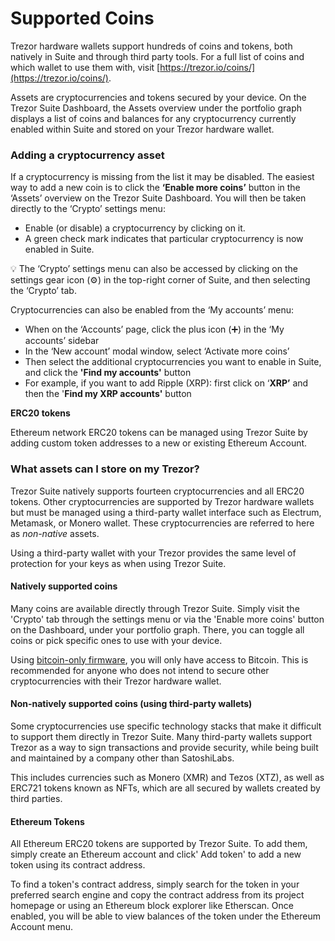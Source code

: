 # Supported Coins

Trezor hardware wallets support hundreds of coins and tokens, both natively in Suite and through third party tools. For a full list of coins and which wallet to use them with, visit [https://trezor.io/coins/](https://trezor.io/coins/).

Assets are cryptocurrencies and tokens secured by your device. On the Trezor Suite Dashboard, the Assets overview under the portfolio graph displays a list of coins and balances for any cryptocurrency currently enabled within Suite and stored on your Trezor hardware wallet.

### Adding a cryptocurrency asset

If a cryptocurrency is missing from the list it may be disabled. The easiest way to add a new coin is to click the **‘Enable more coins’** button in the ‘Assets’ overview on the Trezor Suite Dashboard. You will then be taken directly to the ‘Crypto’ settings menu:

* Enable (or disable) a cryptocurrency by clicking on it.
* A green check mark indicates that particular cryptocurrency is now enabled in Suite.

💡 The ‘Crypto’ settings menu can also be accessed by clicking on the settings gear icon (⚙️) in the top-right corner of Suite, and then selecting the ‘Crypto’ tab.

Cryptocurrencies can also be enabled from the ‘My accounts’ menu:

* When on the ‘Accounts’ page, click the plus icon (➕) in the ‘My accounts’ sidebar
* In the ‘New account’ modal window, select ‘Activate more coins’
* Then select the additional cryptocurrencies you want to enable in Suite, and click the **'Find my accounts'** button
* For example, if you want to add Ripple (XRP): first click on ‘**XRP’** and then the '**Find my XRP accounts'** button

**ERC20 tokens**

Ethereum network ERC20 tokens can be managed using Trezor Suite by adding custom token addresses to a new or existing Ethereum Account.

### What assets can I store on my Trezor?

Trezor Suite natively supports fourteen cryptocurrencies and all ERC20 tokens. Other cryptocurrencies are supported by Trezor hardware wallets but must be managed using a third-party wallet interface such as Electrum, Metamask, or Monero wallet. These cryptocurrencies are referred to here as _non-native_ assets.

Using a third-party wallet with your Trezor provides the same level of protection for your keys as when using Trezor Suite.

#### Natively supported coins

Many coins are available directly through Trezor Suite. Simply visit the 'Crypto' tab through the settings menu or via the 'Enable more coins' button on the Dashboard, under your portfolio graph. There, you can toggle all coins or pick specific ones to use with your device.

Using [bitcoin-only firmware](https://shop.trezor.io/btc-only/), you will only have access to Bitcoin. This is recommended for anyone who does not intend to secure other cryptocurrencies with their Trezor hardware wallet.

#### Non-natively supported coins (using third-party wallets)

Some cryptocurrencies use specific technology stacks that make it difficult to support them directly in Trezor Suite. Many third-party wallets support Trezor as a way to sign transactions and provide security, while being built and maintained by a company other than SatoshiLabs.

This includes currencies such as Monero (XMR) and Tezos (XTZ), as well as ERC721 tokens known as NFTs, which are all secured by wallets created by third parties.

#### Ethereum Tokens

All Ethereum ERC20 tokens are supported by Trezor Suite. To add them, simply create an Ethereum account and click' Add token' to add a new token using its contract address.

To find a token's contract address, simply search for the token in your preferred search engine and copy the contract address from its project homepage or using an Ethereum block explorer like Etherscan. Once enabled, you will be able to view balances of the token under the Ethereum Account menu.
